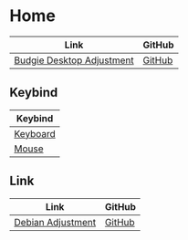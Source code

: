 

# Home

| Link | GitHub |
| ---- | ------ |
| [Budgie Desktop Adjustment](https://samwhelp.github.io/budgie-adjustment/) | [GitHub](https://github.com/samwhelp/budgie-adjustment) |




## Keybind

| Keybind |
| --- |
| [Keyboard](https://samwhelp.github.io/budgie-adjustment/read/config/keybind.html) |
| [Mouse](https://samwhelp.github.io/budgie-adjustment/read/config/mousebind.html) |




## Link

| Link | GitHub |
| ---- | ------ |
| [Debian Adjustment](https://samwhelp.github.io/debian-adjustment/) | [GitHub](https://github.com/samwhelp/debian-adjustment) |
